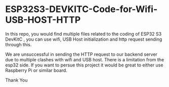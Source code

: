 # ESP32S3-DEVKITC-Code-for-Wifi-USB-HOST-HTTP
In this repo, you would find multiple files related to the coding of ESP32 S3 DevKitC , you can use wifi, USB Host initialization and http request sending through this.

We are unsuccessful in sending the HTTP request to our backend server due to multiple clashes with wifi and USB host. There is a limitation from the esp32 side. If you want to persue this project 
it would be great to either use Raspberry Pi or similar board. 

Thank You
